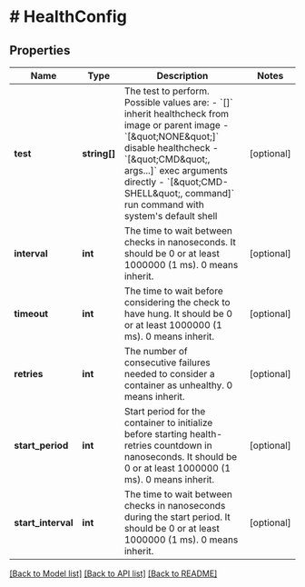 # # HealthConfig

## Properties

Name | Type | Description | Notes
------------ | ------------- | ------------- | -------------
**test** | **string[]** | The test to perform. Possible values are:  - &#x60;[]&#x60; inherit healthcheck from image or parent image - &#x60;[\&quot;NONE\&quot;]&#x60; disable healthcheck - &#x60;[\&quot;CMD\&quot;, args...]&#x60; exec arguments directly - &#x60;[\&quot;CMD-SHELL\&quot;, command]&#x60; run command with system&#39;s default shell | [optional]
**interval** | **int** | The time to wait between checks in nanoseconds. It should be 0 or at least 1000000 (1 ms). 0 means inherit. | [optional]
**timeout** | **int** | The time to wait before considering the check to have hung. It should be 0 or at least 1000000 (1 ms). 0 means inherit. | [optional]
**retries** | **int** | The number of consecutive failures needed to consider a container as unhealthy. 0 means inherit. | [optional]
**start_period** | **int** | Start period for the container to initialize before starting health-retries countdown in nanoseconds. It should be 0 or at least 1000000 (1 ms). 0 means inherit. | [optional]
**start_interval** | **int** | The time to wait between checks in nanoseconds during the start period. It should be 0 or at least 1000000 (1 ms). 0 means inherit. | [optional]

[[Back to Model list]](../../README.md#models) [[Back to API list]](../../README.md#endpoints) [[Back to README]](../../README.md)
